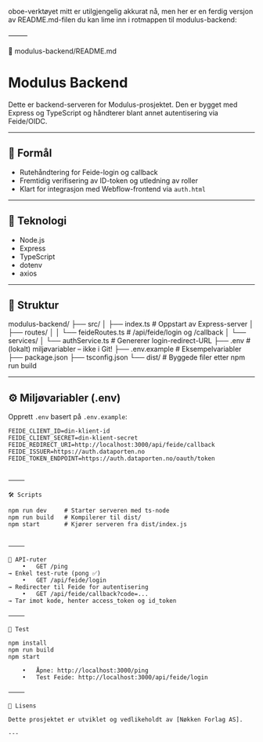 oboe-verktøyet mitt er utilgjengelig akkurat nå, men her er en ferdig versjon av README.md-filen du kan lime inn i rotmappen til modulus-backend:

⸻

📘 modulus-backend/README.md

# Modulus Backend

Dette er backend-serveren for Modulus-prosjektet. Den er bygget med Express og TypeScript og håndterer blant annet autentisering via Feide/OIDC.

---

## 🚀 Formål

- Rutehåndtering for Feide-login og callback
- Fremtidig verifisering av ID-token og utledning av roller
- Klart for integrasjon med Webflow-frontend via `auth.html`

---

## 🧱 Teknologi

- Node.js
- Express
- TypeScript
- dotenv
- axios

---

## 📂 Struktur

modulus-backend/
├── src/
│   ├── index.ts                # Oppstart av Express-server
│   ├── routes/
│   │   └── feideRoutes.ts      # /api/feide/login og /callback
│   └── services/
│       └── authService.ts      # Genererer login-redirect-URL
├── .env                        # (lokalt) miljøvariabler – ikke i Git!
├── .env.example                # Eksempelvariabler
├── package.json
├── tsconfig.json
└── dist/                       # Byggede filer etter npm run build

---

## ⚙️ Miljøvariabler (.env)

Opprett `.env` basert på `.env.example`:

```env
FEIDE_CLIENT_ID=din-klient-id
FEIDE_CLIENT_SECRET=din-klient-secret
FEIDE_REDIRECT_URI=http://localhost:3000/api/feide/callback
FEIDE_ISSUER=https://auth.dataporten.no
FEIDE_TOKEN_ENDPOINT=https://auth.dataporten.no/oauth/token


⸻

🛠 Scripts

npm run dev     # Starter serveren med ts-node
npm run build   # Kompilerer til dist/
npm start       # Kjører serveren fra dist/index.js


⸻

🔐 API-ruter
	•	GET /ping
→ Enkel test-rute (pong ✅)
	•	GET /api/feide/login
→ Redirecter til Feide for autentisering
	•	GET /api/feide/callback?code=...
→ Tar imot kode, henter access_token og id_token

⸻

🧪 Test

npm install
npm run build
npm start

	•	Åpne: http://localhost:3000/ping
	•	Test Feide: http://localhost:3000/api/feide/login

⸻

📝 Lisens

Dette prosjektet er utviklet og vedlikeholdt av [Nøkken Forlag AS].

---